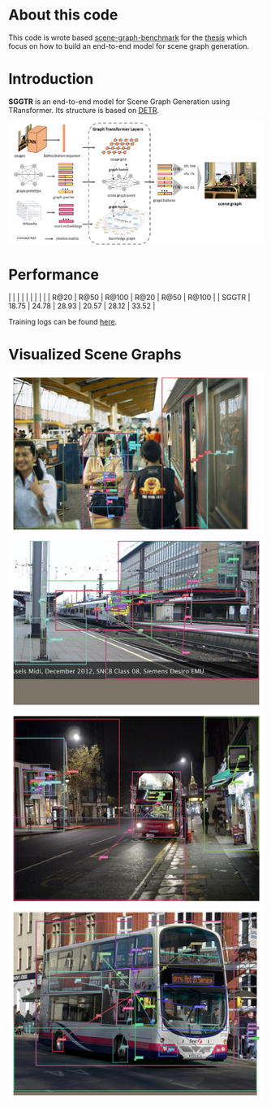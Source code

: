 # About this code

This code is wrote based [scene-graph-benchmark](https://github.com/KaihuaTang/Scene-Graph-Benchmark.pytorch) for the [thesis](https://nbviewer.jupyter.org/github/MoChen-bop/SGGTR/blob/main/__old__/pdf/thesis.pdf) which focus on how to build an end-to-end model for scene graph generation.

# Introduction

**SGGTR** is an end-to-end model for Scene Graph Generation using TRansformer. Its structure is based on [DETR](https://arxiv.org/abs/2005.12872).

![main_pipeline](images/main_pipeline.png)

# Performance
|       |       |       |       |       |       |       |
|       | R@20  | R@50  | R@100 | R@20  | R@50  | R@100 |
| SGGTR | 18.75 | 24.78 | 28.93 | 20.57 | 28.12 | 33.52 |


Training logs can be found [here](https://github.com/MoChen-bop/SGGTR/blob/main/__old__/pdf/experiments.pdf).

# Visualized Scene Graphs

![152_0247_pred](images/152_0247_pred.png)
![152_0039_pred](images/152_0039_pred.png)
![152_0086_pred](images/152_0086_pred.png)
![152_0186_pred](images/152_0186_pred.png)
